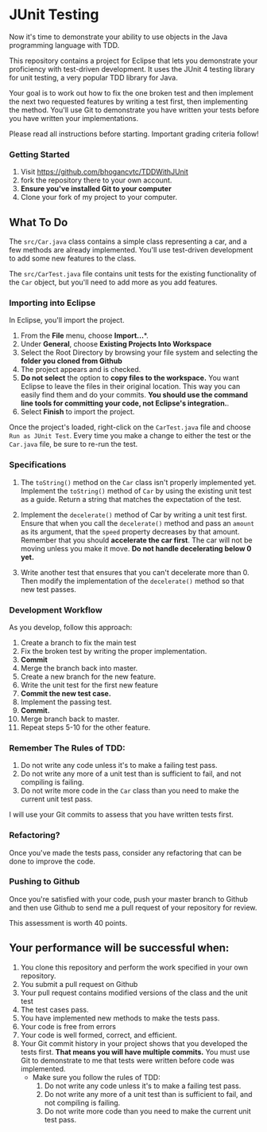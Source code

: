 # JUnit Testing
Now it's time to demonstrate your ability to use objects in the Java
programming language with TDD.

This repository contains a project for Eclipse that lets you demonstrate your proficiency
with test-driven development. It uses the JUnit 4 testing library for unit testing, a
very popular TDD library for Java.

Your goal is to work out how to fix the one broken test and then implement the
next two requested features by writing a test first, then implementing the method. You'll
use Git to demonstrate you have written your tests before you have written your implementations.

Please read all instructions before starting. Important grading criteria follow!

### Getting Started

1. Visit <https://github.com/bhogancvtc/TDDWithJUnit>
2. fork the repository there to your own account.
3. **Ensure you've installed Git to your computer**
4. Clone your fork of my project to your computer.


## What To Do

The `src/Car.java` class contains a simple class representing a car, and
a few methods are already implemented. You'll use test-driven development
to add some new features to the class.

The `src/CarTest.java` file contains unit tests for the existing functionality
of the `Car` object, but you'll need to add more as you add features.

### Importing into Eclipse
In Eclipse, you'll import the project.

1. From the **File** menu, choose **Import...***.
2. Under **General**, choose **Existing Projects Into Workspace**
3. Select the Root Directory by browsing your file system and selecting the **folder you cloned from Github**
4. The project appears and is checked.
5. **Do not select** the option to **copy files to the workspace.** You want
   Eclipse to leave the files in their original location. This way you can
   easily find them and do your commits. **You should use the command line
   tools for committing your code, not Eclipse's integration.**.
6. Select **Finish** to import the project.

Once the project's loaded, right-click on the `CarTest.java` file and choose `Run as JUnit Test`. Every time you make a change to either the test or the `Car.java` file, be sure to re-run the test.

### Specifications

1. The `toString()` method on the `Car` class isn't properly implemented yet. Implement the
   `toString()` method of `Car` by using the existing unit test as a guide.
   Return a string that matches the expectation of the test.

2. Implement the `decelerate()` method of Car by writing a unit test first. Ensure
that when you call the `decelerate()` method and pass an `amount` as its argument,
     that the `speed` property decreases by that amount. Remember that you should
     **accelerate the car first**. The car will not be moving unless you make it move.
     **Do not handle decelerating below 0 yet.**

3. Write another test that ensures that you can't decelerate more than 0. Then
modify the implementation of the `decelerate()` method so that new test passes.


### Development Workflow

As you develop, follow this approach:

1. Create a branch to fix the main test
2. Fix the broken test by writing the proper implementation.
3. **Commit**
4. Merge the branch back into master.
5. Create a new branch for the new feature.
6. Write the unit test for the first new feature
7. **Commit the new test case.**
8. Implement the passing test.
9. **Commit.**
10. Merge branch back to master.
11. Repeat steps 5-10 for the other feature.

### Remember The Rules of TDD:

1. Do not write any code unless it's to make a failing test pass.
2. Do not write any more of a unit test than is sufficient to fail, and not compiling is failing.
3. Do not write more code in the `Car` class than you need to make the current unit test pass.

I will use your Git commits to assess that you have written tests first.


### Refactoring?
Once you've made the tests pass, consider any refactoring that can be done to improve the code.

### Pushing to Github
Once you're satisfied with your code, push your master branch to Github and then use Github to send me a pull request of your repository for review.

This assessment is worth 40 points.

## Your performance will be successful when:

1. You clone this repository and perform the work specified in your own repository.
1. You submit a pull request on Github
2. Your pull request contains modified versions of the class and the unit test
3. The test cases pass.
4. You have implemented new methods to make the tests pass.
5. Your code is free from errors
6. Your code is well formed, correct, and efficient.
7. Your Git commit history in your project shows that you developed the tests first. **That means you will have multiple commits.** You must use Git to demonstrate to me that tests were written before code was implemented.
    * Make sure you follow the rules of TDD:
        1. Do not write any code unless it's to make a failing test pass.
        2. Do not write any more of a unit test than is  sufficient to fail, and not compiling is failing.
        3. Do not write more code than you need to make the current unit test pass.
